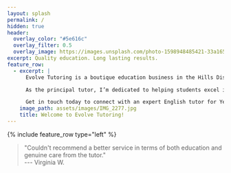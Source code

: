 ```yaml
---
layout: splash
permalink: /
hidden: true
header:
  overlay_color: "#5e616c"
  overlay_filter: 0.5
  overlay_image: https://images.unsplash.com/photo-1598948485421-33a1655d3c18
excerpt: Quality education. Long lasting results.
feature_row:
  - excerpt: |
      Evolve Tutoring is a boutique education business in the Hills District of Sydney and Manly, NSW.

      As the principal tutor, I’m dedicated to helping students excel in their English studies with a personalised, effective, and enjoyable approach. At Evolve Tutoring, students receive top-tier academic assistance and carefully selected learning resources tailored to guide them toward English proficiency. Our dynamic tuition packages offer unmatched, tailored support.

      Get in touch today to connect with an expert English tutor for Years 10-12.
    image_path: assets/images/IMG_2277.jpg
    title: Welcome to Evolve Tutoring!
---
```


{% include feature_row type="left" %}

> "Couldn't recommend a better service in terms of both education and genuine care from the tutor."\
> --- Virginia W.